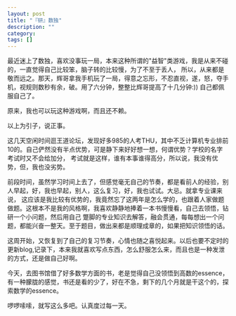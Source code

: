 ```yaml
---
layout: post
title: "『研』数独"
description: ""
category: 
tags: []
---
```

最近迷上了数独，喜欢没事玩一局，本来这种所谓的"益智"类游戏，我是从来不碰的，一直觉得自己比较笨，脑子转的比较慢，为了不至于丢人，
所以，从来都是敬而远之。那天，辉哥拿我手机玩了一局，得意之忘形，不忍直视，遂，怒，夺手机，视规则数秒有余，破。用了六分钟，整整比辉哥提高了十几分钟:))
自己都佩服自己了。


原来，我也可以玩这种游戏啊，而且还不赖。

以上为引子，说正事。

这几天空闲时间逛王道论坛，发现好多985的人考THU，其中不乏计算机专业排前10的。自己俨然没有半点优势，可是静下来好好想一想，何谓优势？学校的名字考试时又不会给加分，
考试就是这样，谁有本事谁得高分，所以说，我没有优势，但，我也没劣势。




前段时间，虽然学习时间上去了，但感觉毫无自己的节奏，都是看前人的经验，别人早起，好，我也早起，别人，这么复习，好，我也试试。大忌。就拿专业课来说，
这应该是我比较有优势的，我竟然忘了这两年是怎么学的，也跟着人家做题做题。这根本不是我的风格啊，我喜欢静静地捧着一本书慢慢看，自己去领悟，钻研一个小问题，然后用自己
蹩脚的专业知识去解答，融会贯通，每每想出一个问题，都能兴奋一整天。至于题目，做出来都是顺理成章的，如果把知识领悟的话。


这周开始，又恢复到了自己的复习节奏，心情也随之喜悦起来。以后也要不定时的更新blog,记录下，本来我就喜欢写点东西，怎么舒服怎么来，而且也是一种发泄的方式，还是做自己好啊。



今天，去图书馆借了好多数学方面的书，老是觉得自己没领悟到高数的essence，有一种朦胧的感觉，书还是看的少了，好在不急，剩下的几个月就是干这个的，探索数学的essence。

啰啰嗦嗦，就写这么多吧。认真度过每一天。











